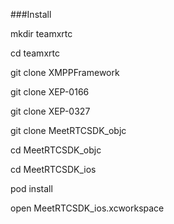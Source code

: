 
###Install

mkdir teamxrtc

cd teamxrtc

git clone XMPPFramework

git clone XEP-0166

git clone XEP-0327

git clone MeetRTCSDK_objc

cd MeetRTCSDK_objc

cd MeetRTCSDK_ios

pod install

open MeetRTCSDK_ios.xcworkspace